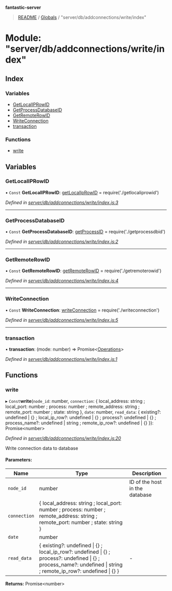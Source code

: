 **fantastic-server**

> [README](../README.md) / [Globals](../globals.md) / "server/db/addconnections/write/index"

# Module: "server/db/addconnections/write/index"

## Index

### Variables

* [GetLocalIPRowID](_server_db_addconnections_write_index_.md#getlocaliprowid)
* [GetProcessDatabaseID](_server_db_addconnections_write_index_.md#getprocessdatabaseid)
* [GetRemoteRowID](_server_db_addconnections_write_index_.md#getremoterowid)
* [WriteConnection](_server_db_addconnections_write_index_.md#writeconnection)
* [transaction](_server_db_addconnections_write_index_.md#transaction)

### Functions

* [write](_server_db_addconnections_write_index_.md#write)

## Variables

### GetLocalIPRowID

• `Const` **GetLocalIPRowID**: [getLocalIpRowID](_server_db_addconnections_write_getlocaliprowid_.md#getlocaliprowid) = require('./getlocaliprowid')

*Defined in [server/db/addconnections/write/index.js:3](https://github.com/besimorhino/project-fantastic/blob/a9b4b41/server/db/addconnections/write/index.js#L3)*

___

### GetProcessDatabaseID

• `Const` **GetProcessDatabaseID**: [getProcessID](_server_db_addconnections_write_getprocessdbid_.md#getprocessid) = require('./getprocessdbid')

*Defined in [server/db/addconnections/write/index.js:2](https://github.com/besimorhino/project-fantastic/blob/a9b4b41/server/db/addconnections/write/index.js#L2)*

___

### GetRemoteRowID

• `Const` **GetRemoteRowID**: [getRemoteRowID](_server_db_addconnections_write_getremoterowid_.md#getremoterowid) = require('./getremoterowid')

*Defined in [server/db/addconnections/write/index.js:4](https://github.com/besimorhino/project-fantastic/blob/a9b4b41/server/db/addconnections/write/index.js#L4)*

___

### WriteConnection

• `Const` **WriteConnection**: [writeConnection](_server_db_addconnections_write_writeconnection_.md#writeconnection) = require('./writeconnection')

*Defined in [server/db/addconnections/write/index.js:5](https://github.com/besimorhino/project-fantastic/blob/a9b4b41/server/db/addconnections/write/index.js#L5)*

___

### transaction

•  **transaction**: (mode: number) => Promise\<[Operations](_packages_fantastic_utils_db_types_d_.md#operations)>

*Defined in [server/db/addconnections/write/index.js:1](https://github.com/besimorhino/project-fantastic/blob/a9b4b41/server/db/addconnections/write/index.js#L1)*

## Functions

### write

▸ `Const`**write**(`node_id`: number, `connection`: { local_address: string ; local_port: number ; process: number ; remote_address: string ; remote_port: number ; state: string  }, `date`: number, `read_data`: { existing?: undefined \| {} ; local_ip_row?: undefined \| {} ; process?: undefined \| {} ; process_name?: undefined \| string ; remote_ip_row?: undefined \| {}  }): Promise\<number>

*Defined in [server/db/addconnections/write/index.js:20](https://github.com/besimorhino/project-fantastic/blob/a9b4b41/server/db/addconnections/write/index.js#L20)*

Write connection data to database

#### Parameters:

Name | Type | Description |
------ | ------ | ------ |
`node_id` | number | ID of the host in the database |
`connection` | { local_address: string ; local_port: number ; process: number ; remote_address: string ; remote_port: number ; state: string  } |  |
`date` | number |  |
`read_data` | { existing?: undefined \| {} ; local_ip_row?: undefined \| {} ; process?: undefined \| {} ; process_name?: undefined \| string ; remote_ip_row?: undefined \| {}  } | - |

**Returns:** Promise\<number>
